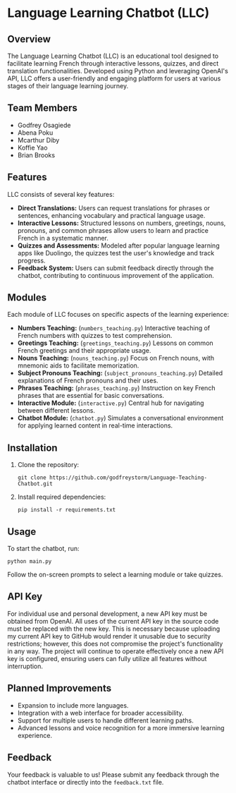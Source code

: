 
# Language Learning Chatbot (LLC)

## Overview
The Language Learning Chatbot (LLC) is an educational tool designed to facilitate learning French through interactive lessons, quizzes, and direct translation functionalities. Developed using Python and leveraging OpenAI's API, LLC offers a user-friendly and engaging platform for users at various stages of their language learning journey.

## Team Members
- Godfrey Osagiede
- Abena Poku
- Mcarthur Diby
- Koffie Yao
- Brian Brooks

## Features
LLC consists of several key features:
- **Direct Translations:** Users can request translations for phrases or sentences, enhancing vocabulary and practical language usage.
- **Interactive Lessons:** Structured lessons on numbers, greetings, nouns, pronouns, and common phrases allow users to learn and practice French in a systematic manner.
- **Quizzes and Assessments:** Modeled after popular language learning apps like Duolingo, the quizzes test the user's knowledge and track progress.
- **Feedback System:** Users can submit feedback directly through the chatbot, contributing to continuous improvement of the application.

## Modules
Each module of LLC focuses on specific aspects of the learning experience:
- **Numbers Teaching:** (`numbers_teaching.py`) Interactive teaching of French numbers with quizzes to test comprehension.
- **Greetings Teaching:** (`greetings_teaching.py`) Lessons on common French greetings and their appropriate usage.
- **Nouns Teaching:** (`nouns_teaching.py`) Focus on French nouns, with mnemonic aids to facilitate memorization.
- **Subject Pronouns Teaching:** (`subject_pronouns_teaching.py`) Detailed explanations of French pronouns and their uses.
- **Phrases Teaching:** (`phrases_teaching.py`) Instruction on key French phrases that are essential for basic conversations.
- **Interactive Module:** (`interactive.py`) Central hub for navigating between different lessons.
- **Chatbot Module:** (`chatbot.py`) Simulates a conversational environment for applying learned content in real-time interactions.

## Installation
1. Clone the repository:
   ```
   git clone https://github.com/godfreystorm/Language-Teaching-Chatbot.git
   ```
2. Install required dependencies:
   ```
   pip install -r requirements.txt
   ```

## Usage
To start the chatbot, run:
```
python main.py
```
Follow the on-screen prompts to select a learning module or take quizzes.

## API Key
For individual use and personal development, a new API key must be obtained from OpenAI. All uses of the current API key in the source code must be replaced with the new key. This is necessary because uploading my current API key to GitHub would render it unusable due to security restrictions; however, this does not compromise the project's functionality in any way. The project will continue to operate effectively once a new API key is configured, ensuring users can fully utilize all features without interruption.

## Planned Improvements
- Expansion to include more languages.
- Integration with a web interface for broader accessibility.
- Support for multiple users to handle different learning paths.
- Advanced lessons and voice recognition for a more immersive learning experience.

## Feedback
Your feedback is valuable to us! Please submit any feedback through the chatbot interface or directly into the `feedback.txt` file.
